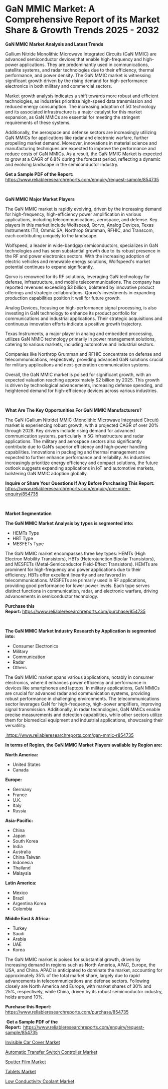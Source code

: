 <p><h1>GaN MMIC Market: A Comprehensive Report of its Market Share & Growth Trends 2025 - 2032</h1></p><p><strong>GaN MMIC Market Analysis and Latest Trends</strong></p>
<p><p>Gallium Nitride Monolithic Microwave Integrated Circuits (GaN MMIC) are advanced semiconductor devices that enable high-frequency and high-power applications. They are predominantly used in communications, satellite systems, and radar technologies due to their efficiency, thermal performance, and power density. The GaN MMIC market is witnessing significant growth driven by the rising demand for high-performance electronics in both military and commercial sectors.</p><p>Market growth analysis indicates a shift towards more robust and efficient technologies, as industries prioritize high-speed data transmission and reduced energy consumption. The increasing adoption of 5G technology and its associated infrastructure is a major catalyst for this market expansion, as GaN MMICs are essential for meeting the stringent requirements of these systems. </p><p>Additionally, the aerospace and defense sectors are increasingly utilizing GaN MMICs for applications like radar and electronic warfare, further propelling market demand. Moreover, innovations in material science and manufacturing techniques are expected to improve the performance and reduce costs of GaN MMICs. As a result, the GaN MMIC Market is expected to grow at a CAGR of 6.8% during the forecast period, reflecting a dynamic and evolving landscape in the semiconductor industry.</p></p>
<p><strong>Get a Sample PDF of the Report:&nbsp;</strong> <a href="https://www.reliableresearchreports.com/enquiry/request-sample/854735?utm_campaign=11&utm_medium=2&utm_source=Github&utm_content=ia&utm_term=11022025&utm_id=gan-mmic">https://www.reliableresearchreports.com/enquiry/request-sample/854735</a></p>
<p>&nbsp;</p>
<p><strong>GaN MMIC Major Market Players</strong></p>
<p><p>The GaN MMIC market is rapidly evolving, driven by the increasing demand for high-frequency, high-efficiency power amplification in various applications, including telecommunications, aerospace, and defense. Key players in this market include Wolfspeed, Qorvo, Analog Devices, Texas Instruments (TI), Ommic SA, Northrop Grumman, RFHIC, and Transcom, each contributing uniquely to the landscape.</p><p>Wolfspeed, a leader in wide-bandgap semiconductors, specializes in GaN technologies and has seen substantial growth due to its robust presence in the RF and power electronics sectors. With the increasing adoption of electric vehicles and renewable energy solutions, Wolfspeed's market potential continues to expand significantly.</p><p>Qorvo is renowned for its RF solutions, leveraging GaN technology for defense, infrastructure, and mobile telecommunications. The company has reported revenues exceeding $3 billion, bolstered by innovative product offerings and strategic collaborations. Qorvo's investments in expanding production capabilities position it well for future growth.</p><p>Analog Devices, focusing on high-performance signal processing, is also investing in GaN technology to enhance its product portfolio for communications and industrial applications. Their strategic acquisitions and continuous innovation efforts indicate a positive growth trajectory.</p><p>Texas Instruments, a major player in analog and embedded processing, utilizes GaN MMIC technology primarily in power management solutions, catering to various markets, including automotive and industrial sectors. </p><p>Companies like Northrop Grumman and RFHIC concentrate on defense and telecommunications, respectively, providing advanced GaN solutions crucial for military applications and next-generation communication systems.</p><p>Overall, the GaN MMIC market is poised for significant growth, with an expected valuation reaching approximately $2 billion by 2025. This growth is driven by technological advancements, increasing defense spending, and heightened demand for high-efficiency devices across various industries.</p></p>
<p>&nbsp;</p>
<p><strong>What Are The Key Opportunities For GaN MMIC Manufacturers?</strong></p>
<p><p>The GaN (Gallium Nitride) MMIC (Monolithic Microwave Integrated Circuit) market is experiencing robust growth, with a projected CAGR of over 20% through 2028. Key drivers include rising demand for advanced communication systems, particularly in 5G infrastructure and radar applications. The military and aerospace sectors also significantly contribute due to GaN’s superior efficiency and high-power handling capabilities. Innovations in packaging and thermal management are expected to further enhance performance and reliability. As industries increasingly prioritize energy efficiency and compact solutions, the future outlook suggests expanding applications in IoT and automotive markets, bolstering GaN MMIC adoption globally.</p></p>
<p><strong>Inquire or Share Your Questions If Any Before Purchasing This Report:</strong> <a href="https://www.reliableresearchreports.com/enquiry/pre-order-enquiry/854735?utm_campaign=11&utm_medium=2&utm_source=Github&utm_content=ia&utm_term=11022025&utm_id=gan-mmic">https://www.reliableresearchreports.com/enquiry/pre-order-enquiry/854735</a></p>
<p>&nbsp;</p>
<p><strong>Market Segmentation</strong></p>
<p><strong>The GaN MMIC Market Analysis by types is segmented into:</strong></p>
<p><ul><li>HEMTs Type</li><li>HBT Type</li><li>MESFETs Type</li></ul></p>
<p><p>The GaN MMIC market encompasses three key types: HEMTs (High Electron Mobility Transistors), HBTs (Heterojunction Bipolar Transistors), and MESFETs (Metal-Semiconductor Field-Effect Transistors). HEMTs are prominent for high-frequency and power applications due to their efficiency. HBTs offer excellent linearity and are favored in telecommunications. MESFETs are primarily used in RF applications, providing good performance for lower power levels. Each type serves distinct functions in communication, radar, and electronic warfare, driving advancements in semiconductor technology.</p></p>
<p><strong>Purchase this Report:&nbsp;</strong><a href="https://www.reliableresearchreports.com/purchase/854735?utm_campaign=11&utm_medium=2&utm_source=Github&utm_content=ia&utm_term=11022025&utm_id=gan-mmic">https://www.reliableresearchreports.com/purchase/854735</a></p>
<p>&nbsp;</p>
<p><strong>The GaN MMIC Market Industry Research by Application is segmented into:</strong></p>
<p><ul><li>Consumer Electronics</li><li>Military</li><li>Communication</li><li>Radar</li><li>Others</li></ul></p>
<p><p>The GaN MMIC market spans various applications, notably in consumer electronics, where it enhances power efficiency and performance in devices like smartphones and laptops. In military applications, GaN MMICs are crucial for advanced radar and communication systems, providing robust performance in challenging environments. The telecommunications sector leverages GaN for high-frequency, high-power amplifiers, improving signal transmission. Additionally, in radar technologies, GaN MMICs enable precise measurements and detection capabilities, while other sectors utilize them for biomedical equipment and industrial applications, showcasing their versatility.</p></p>
<p><a href="https://www.reliableresearchreports.com/gan-mmic-r854735?utm_campaign=11&utm_medium=2&utm_source=Github&utm_content=ia&utm_term=11022025&utm_id=gan-mmic">&nbsp;https://www.reliableresearchreports.com/gan-mmic-r854735</a></p>
<p><strong>In terms of Region, the GaN MMIC Market Players available by Region are:</strong></p>
<p>
    <p> <strong> North America: </strong>
        <ul>
            <li>United States</li>
            <li>Canada</li>
        </ul>
        </p> 
    <p> <strong> Europe: </strong>
        <ul>
            <li>Germany</li>
            <li>France</li>
            <li>U.K.</li>
            <li>Italy</li>
            <li>Russia</li>
        </ul>
        </p> 
    <p> <strong> Asia-Pacific: </strong>
        <ul>
            <li>China</li>
            <li>Japan</li>
            <li>South Korea</li>
            <li>India</li>
            <li>Australia</li>
            <li>China Taiwan</li>
            <li>Indonesia</li>
            <li>Thailand</li>
            <li>Malaysia</li>
        </ul>
        </p> 
    <p> <strong> Latin America: </strong>
        <ul>
            <li>Mexico</li>
            <li>Brazil</li>
            <li>Argentina Korea</li>
            <li>Colombia</li>
        </ul>
        </p> 
    <p> <strong> Middle East & Africa: </strong>
        <ul>
            <li>Turkey</li>
            <li>Saudi</li>
            <li>Arabia</li>
            <li>UAE</li>
            <li>Korea</li>
        </ul>
    </p>
    </p>
<p><p>The GaN MMIC market is poised for substantial growth, driven by increasing demand in regions such as North America, APAC, Europe, the USA, and China. APAC is anticipated to dominate the market, accounting for approximately 35% of the total market share, largely due to rapid advancements in telecommunications and defense sectors. Following closely are North America and Europe, with market shares of 30% and 25%, respectively, while China, driven by its robust semiconductor industry, holds around 10%.</p></p>
<p><strong>Purchase this Report: </strong><a href="https://www.reliableresearchreports.com/purchase/854735?utm_campaign=11&utm_medium=2&utm_source=Github&utm_content=ia&utm_term=11022025&utm_id=gan-mmic">https://www.reliableresearchreports.com/purchase/854735</a></p>
<p>&nbsp;<strong>Get a Sample PDF of the Report:&nbsp;&nbsp;</strong><a href="https://www.reliableresearchreports.com/enquiry/request-sample/854735?utm_campaign=11&utm_medium=2&utm_source=Github&utm_content=ia&utm_term=11022025&utm_id=gan-mmic">https://www.reliableresearchreports.com/enquiry/request-sample/854735</a></p>
<p><strong></strong></p>
<p><p><a href="https://www.linkedin.com/pulse/invisible-car-cover-market-forecast-2025-2032-trends-insights-nr98f?utm_campaign=11&utm_medium=2&utm_source=Github&utm_content=ia&utm_term=11022025&utm_id=gan-mmic">Invisible Car Cover Market</a></p><p><a href="https://github.com/tszkintruca/Market-Research-Report-List-1/blob/main/automatic-transfer-switch-controller-market.md?utm_campaign=11&utm_medium=2&utm_source=Github&utm_content=ia&utm_term=11022025&utm_id=gan-mmic">Automatic Transfer Switch Controller Market</a></p><p><a href="https://www.linkedin.com/pulse/unpacking-sputter-film-market-growth-whats-behind-9-cagr-through-qpdsf?utm_campaign=11&utm_medium=2&utm_source=Github&utm_content=ia&utm_term=11022025&utm_id=gan-mmic">Sputter Film Market</a></p><p><a href="https://github.com/abuugjetaj/Market-Research-Report-List-1/blob/main/tablets-market.md?utm_campaign=11&utm_medium=2&utm_source=Github&utm_content=ia&utm_term=11022025&utm_id=gan-mmic">Tablets Market</a></p><p><a href="https://www.linkedin.com/pulse/transforming-connectivity-exploring-low-conductivity-coolant-hgdkc?utm_campaign=11&utm_medium=2&utm_source=Github&utm_content=ia&utm_term=11022025&utm_id=gan-mmic">Low Conductivity Coolant Market</a></p></p>